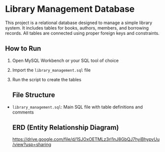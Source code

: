 #  Library Management Database
This project is a relational database designed to manage a simple library system. It includes tables for books, authors, members, and borrowing records. All tables are connected using proper foreign keys and constraints.

## How to Run
1. Open MySQL Workbench or your SQL tool of choice
2. Import the `library_management.sql` file
3. Run the script to create the tables

   ## File Structure
- `library_management.sql`: Main SQL file with table definitions and comments

  ## ERD (Entity Relationship Diagram)
  https://drive.google.com/file/d/1SJOxOETMLz3rI1nJ8GbQJ7hyiBhypvUu/view?usp=sharing
  
